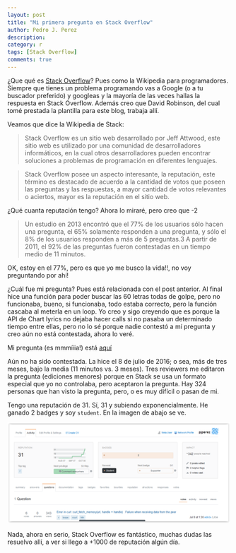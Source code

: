 ```yaml
---
layout: post
title: "Mi primera pregunta en Stack Overflow"
author: Pedro J. Perez
description: 
category: r
tags: [Stack Overflow]
comments: true
---
```




¿Que qué es [Stack Overflow](http://stackoverflow.com/)? Pues como la Wikipedia para programadores. Siempre que tienes un problema programando vas a Google (o a tu buscador preferido) y googleas y la mayoría de las veces hallas la respuesta en Stack Overflow. Además creo que David Robinson, del cual tomé prestada la plantilla para este blog, trabaja allí.   

Veamos que dice la Wikipedia de Stack:


> Stack Overflow es un sitio web desarrollado por Jeff Attwood, este sitio web es utilizado por una comunidad de desarrolladores informáticos, en la cual otros desarrolladores pueden encontrar soluciones a problemas de programación en diferentes lenguajes. 


> Stack Overflow posee un aspecto interesante, la reputación, este término es destacado de acuerdo a la cantidad de votos que poseen las preguntas y las respuestas, a mayor cantidad de votos relevantes o aciertos, mayor es la reputación en el sitio web.

¿Qué cuanta reputación tengo? Ahora lo miraré, pero creo que -2

> Un estudio en 2013 encontró que el 77% de los usuarios sólo hacen una pregunta, el 65% solamente responden a una pregunta, y sólo el 8% de los usuarios responden a más de 5 preguntas.3 A partir de 2011, el 92% de las preguntas fueron contestadas en un tiempo medio de 11 minutos.

OK, estoy en el 77%, pero es que yo me busco la vida!!, no voy preguntando por ahí!



¿Cuál fue mi pregunta? Pues está relacionada con el post anterior. Al final hice una función para poder buscar las 60 letras todas de golpe, pero no funcionaba, bueno, si funcionaba, todo estaba correcto, pero la función cascaba al meterla en un loop. Yo creo y sigo creyendo que es porque la API de Chart lyrics no dejaba hacer calls si no pasaba un determinado tiempo entre ellas, pero no lo sé porque nadie contestó a mí pregunta y creo aún no está contestada, ahora lo veré.   

Mi pregunta (es mmmíiia!)  está [aquí](http://stackoverflow.com/questions/38276457/error-in-curlcurl-fetch-memoryurl-handle-handle-failure-when-receiving)

Aún no ha sido contestada. La hice el 8 de julio de 2016; o sea, más de tres meses, bajo la media (11 minutos vs. 3 meses). Tres reviewers me editaron la pregunta (ediciones menores) porque en Stack se usa un formato especial que yo no controlaba, pero aceptaron la pregunta. Hay 324 personas que han visto la pregunta, pero, o es muy difícil o pasan de mi.

Tengo una reputación de 31. Sí, 31 y subiendo exponencialmente. He ganado 2 badges y soy `student`. En la imagen de abajo se ve.  

![](/figs/2016-10-09-mi-primera-pregunta-en-Stack-Overflow/reputacion.png)

Nada, ahora en serio, Stack Overflow es fantástico, muchas dudas las resuelvo allí, a ver si llego a +1000 de reputación algún día.



 
